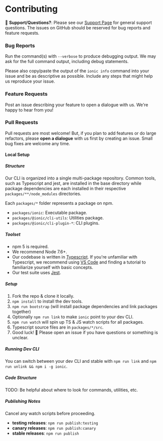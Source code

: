 # Contributing

:mega: **Support/Questions?**: Please see our [Support
Page](http://ionicframework.com/support) for general support questions. The
issues on GitHub should be reserved for bug reports and feature requests.

### Bug Reports

Run the command(s) with `--verbose` to produce debugging output. We may ask for
the full command output, including debug statements.

Please also copy/paste the output of the `ionic info` command into your issue
and be as descriptive as possible. Include any steps that might help us
reproduce your issue.

### Feature Requests

Post an issue describing your feature to open a dialogue with us. We're happy
to hear from you!

### Pull Requests

Pull requests are most welcome! But, if you plan to add features or do large
refactors, please **open a dialogue** with us first by creating an issue. Small
bug fixes are welcome any time.

#### Local Setup

##### Structure

Our CLI is organized into a single multi-package repository. Common tools, such
as Typescript and jest, are installed in the base directory while package
dependencies are each installed in their respective `packages/**/node_modules`
directories.

Each `packages/*` folder represents a package on npm.

* `packages/ionic`: Executable package.
* `packages/@ionic/cli-utils`: Utilities package.
* `packages/@ionic/cli-plugin-*`: CLI plugins.

##### Toolset

* npm 5 is required.
* We recommend Node 7.6+.
* Our codebase is written in [Typescript](https://www.typescriptlang.org/). If
  you're unfamiliar with Typescript, we recommend using [VS
  Code](https://code.visualstudio.com/) and finding a tutorial to familiarize
  yourself with basic concepts.
* Our test suite uses [Jest](https://facebook.github.io/jest/).

##### Setup

1. Fork the repo & clone it locally.
1. `npm install` to install the dev tools.
1. `npm run bootstrap` (will install package dependencies and link packages
   together)
1. Optionally `npm run link` to make `ionic` point to your dev CLI.
1. `npm run watch` will spin up TS & JS watch scripts for all packages.
1. Typescript source files are in `packages/*/src`.
1. Good luck! :muscle: Please open an issue if you have questions or something
   is unclear.

##### Running Dev CLI

You can switch between your dev CLI and stable with `npm run link` and `npm run
unlink && npm i -g ionic`.

##### Code Structure

TODO: Be helpful about where to look for commands, utilities, etc.

##### Publishing Notes

Cancel any watch scripts before proceeding.

* **testing releases**: `npm run publish:testing`
* **canary releases**: `npm run publish:canary`
* **stable releases**: `npm run publish`
